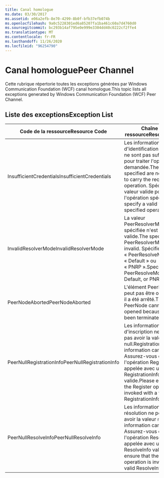```yaml
---
title: Canal homologue
ms.date: 03/30/2017
ms.assetid: e06a2efb-8e70-4299-8b0f-bfb37efb074b
ms.openlocfilehash: 9a0c5228301ed6a85207fa1ba461c60a7d4760d0
ms.sourcegitcommit: bc293b14af795e0e999e3304dd40c0222cf2ffe4
ms.translationtype: MT
ms.contentlocale: fr-FR
ms.lasthandoff: 11/26/2020
ms.locfileid: "96254790"
---
```

# <a name="peer-channel"></a><span data-ttu-id="b6b9b-102">Canal homologue</span><span class="sxs-lookup"><span data-stu-id="b6b9b-102">Peer Channel</span></span>

<span data-ttu-id="b6b9b-103">Cette rubrique répertorie toutes les exceptions générées par Windows Communication Foundation (WCF) canal homologue.</span><span class="sxs-lookup"><span data-stu-id="b6b9b-103">This topic lists all exceptions generated by Windows Communication Foundation (WCF) Peer Channel.</span></span>  
  
## <a name="exception-list"></a><span data-ttu-id="b6b9b-104">Liste des exceptions</span><span class="sxs-lookup"><span data-stu-id="b6b9b-104">Exception List</span></span>  
  
|<span data-ttu-id="b6b9b-105">Code de la ressource</span><span class="sxs-lookup"><span data-stu-id="b6b9b-105">Resource Code</span></span>|<span data-ttu-id="b6b9b-106">Chaîne de la ressource</span><span class="sxs-lookup"><span data-stu-id="b6b9b-106">Resource String</span></span>|  
|-------------------|---------------------|  
|<span data-ttu-id="b6b9b-107">InsufficientCredentials</span><span class="sxs-lookup"><span data-stu-id="b6b9b-107">InsufficientCredentials</span></span>|<span data-ttu-id="b6b9b-108">Les informations d'identification spécifiées ne sont pas suffisantes pour traiter l'opération demandée.</span><span class="sxs-lookup"><span data-stu-id="b6b9b-108">The credentials specified are not sufficient to carry the requested operation.</span></span> <span data-ttu-id="b6b9b-109">Spécifiez une valeur valide pour l'opération spécifiée.</span><span class="sxs-lookup"><span data-stu-id="b6b9b-109">Please specify a valid value for the specified operation</span></span>|  
|<span data-ttu-id="b6b9b-110">InvalidResolverMode</span><span class="sxs-lookup"><span data-stu-id="b6b9b-110">InvalidResolverMode</span></span>|<span data-ttu-id="b6b9b-111">La valeur PeerResolverMode spécifiée n'est pas valide.</span><span class="sxs-lookup"><span data-stu-id="b6b9b-111">The specified PeerResolverMode value is invalid.</span></span> <span data-ttu-id="b6b9b-112">Spécifiez « PeerResolveMode.Auto », « Default » ou « PNRP ».</span><span class="sxs-lookup"><span data-stu-id="b6b9b-112">Specify either PeerResolveMode.Auto, Default, or PNRP.</span></span>|  
|<span data-ttu-id="b6b9b-113">PeerNodeAborted</span><span class="sxs-lookup"><span data-stu-id="b6b9b-113">PeerNodeAborted</span></span>|<span data-ttu-id="b6b9b-114">L'élément PeerNode ne peut pas être ouvert parce il a été arrêté.</span><span class="sxs-lookup"><span data-stu-id="b6b9b-114">The PeerNode cannot be opened because it has been terminated.</span></span>|  
|<span data-ttu-id="b6b9b-115">PeerNullRegistrationInfo</span><span class="sxs-lookup"><span data-stu-id="b6b9b-115">PeerNullRegistrationInfo</span></span>|<span data-ttu-id="b6b9b-116">Les informations d'inscription ne peuvent pas avoir la valeur null.</span><span class="sxs-lookup"><span data-stu-id="b6b9b-116">Registration information cannot be null.</span></span> <span data-ttu-id="b6b9b-117">Assurez-vous que l'opération Register est appelée avec un objet RegistrationInfo valide.</span><span class="sxs-lookup"><span data-stu-id="b6b9b-117">Please ensure that the Register operation is invoked with a valid RegistrationInfo object.</span></span>|  
|<span data-ttu-id="b6b9b-118">PeerNullResolveInfo</span><span class="sxs-lookup"><span data-stu-id="b6b9b-118">PeerNullResolveInfo</span></span>|<span data-ttu-id="b6b9b-119">Les informations de résolution ne peuvent pas avoir la valeur `null`.</span><span class="sxs-lookup"><span data-stu-id="b6b9b-119">Resolve information cannot be `null`.</span></span> <span data-ttu-id="b6b9b-120">Assurez-vous que l'opération Resolve est appelée avec un objet ResolveInfo valide.</span><span class="sxs-lookup"><span data-stu-id="b6b9b-120">Please ensure that the Resolve operation is invoked with a valid ResolveInfo object.</span></span>|
